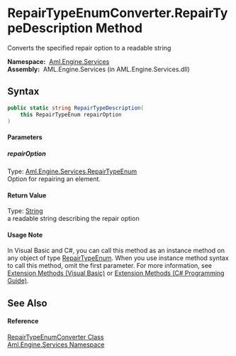 RepairTypeEnumConverter.RepairTypeDescription Method
====================================================
Converts the specified repair option to a readable string

  **Namespace:**  [Aml.Engine.Services][1]  
  **Assembly:**  AML.Engine.Services (in AML.Engine.Services.dll)

Syntax
------

```csharp
public static string RepairTypeDescription(
	this RepairTypeEnum repairOption
)
```

#### Parameters

##### *repairOption*
Type: [Aml.Engine.Services.RepairTypeEnum][2]  
Option for repairing an element.

#### Return Value
Type: [String][3]  
a readable string describing the repair option
#### Usage Note
In Visual Basic and C#, you can call this method as an instance method on any object of type [RepairTypeEnum][2]. When you use instance method syntax to call this method, omit the first parameter. For more information, see [Extension Methods (Visual Basic)][4] or [Extension Methods (C# Programming Guide)][5].

See Also
--------

#### Reference
[RepairTypeEnumConverter Class][6]  
[Aml.Engine.Services Namespace][1]  

[1]: ../README.md
[2]: ../RepairTypeEnum/README.md
[3]: https://docs.microsoft.com/dotnet/api/system.string
[4]: https://docs.microsoft.com/dotnet/visual-basic/programming-guide/language-features/procedures/extension-methods
[5]: https://docs.microsoft.com/dotnet/csharp/programming-guide/classes-and-structs/extension-methods
[6]: README.md
[7]: https://www.automationml.org
[8]: ../../icons/logoShade.png